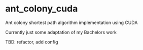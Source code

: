 # ant_colony_cuda
Ant colony shortest path algorithm implementation using CUDA

Currently just some adaptation of my Bachelors work

TBD: refactor, add config
